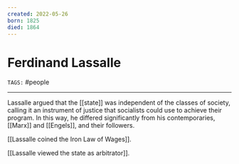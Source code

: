 ```yaml
---
created: 2022-05-26
born: 1825
died: 1864
---
```

# Ferdinand Lassalle
`TAGS:` #people 

---
Lassalle argued that the [[state]] was independent of the classes of society, calling it an instrument of justice that socialists could use to achieve their program. In this way, he differed significantly from his contemporaries, [[Marx]] and [[Engels]], and their followers. 

[[Lassalle coined the Iron Law of Wages]]. 

[[Lassalle viewed the state as arbitrator]]. 

